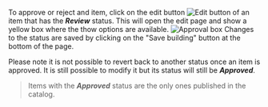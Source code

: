To approve or reject and item, click on the edit button ![Edit button](assets/buttons/edit_btn.png) of an item that has the ***Review*** status. This will open the edit page and show a yellow box where the thow options are available.
![Approval box](assets/review/yellow-box.png)
Changes to the status are saved by clicking on the "Save building" button at the bottom of the page.

Please note it is not possible to revert back to another status once an item is approved. It is still possible to modify it but its status will still be ***Approved***.

> Items with the ***Approved*** status are the only ones published in the catalog.
